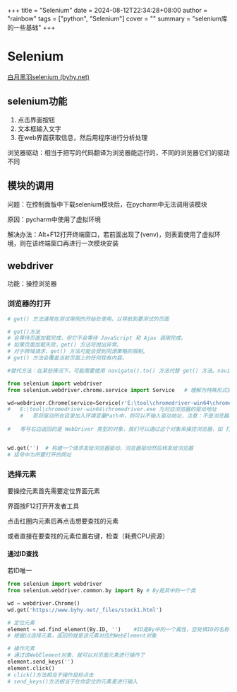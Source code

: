 +++
title = "Selenium"
date = 2024-08-12T22:34:28+08:00
author = "rainbow"
tags = ["python", "Selenium"]
cover = ""
summary = "selenium库的一些基础"
+++


# Selenium

[白月黑羽selenium (byhy.net)](https://www.byhy.net/auto/selenium/01/)



## selenium功能

1. 点击界面按钮
2. 文本框输入文字
3. 在web界面获取信息，然后用程序进行分析处理

浏览器驱动：相当于把写的代码翻译为浏览器能运行的，不同的浏览器它们的驱动不同



## 模块的调用

问题：在控制面版中下载selenium模块后，在pycharm中无法调用该模块

原因：pycharm中使用了虚拟环境

解决办法：Alt+F12打开终端窗口，若前面出现了(venv)，则表面使用了虚拟环境，则在该终端窗口再进行一次模块安装



## webdriver

功能：操控浏览器

### 浏览器的打开

```Python
# get() 方法通常在测试用例的开始处使用，以导航到要测试的页面

# get()方法
# 会等待页面加载完成，但它不会等待 JavaScript 和 Ajax 调用完成。
# 如果页面加载失败，get() 方法将抛出异常。
# 对于跨域请求，get() 方法可能会受到同源策略的限制。
# get() 方法会覆盖当前页面上的任何现有内容。

#替代方法：在某些情况下，可能需要使用 navigate().to() 方法代替 get() 方法。navigate().to()方法不会等待页面加载完成，这在某些情况下可能有用，例如在执行导航后立即需要执行操作时

from selenium import webdriver
from selenium.webdriver.chrome.service import Service	# 理解为特殊形式防止报错

wd=webdriver.Chrome(service=Service(r'E:\tool\chromedriver-win64\chromedriver.exe'))
#	E:\tool\chromedriver-win64\chromedriver.exe	为对应浏览器的驱动地址
	#	若将驱动所在目录加入环境变量Path中，则可以不输入驱动地址，注意：不是浏览器驱动全路		    径， E:\tool\chromedriver-win64\chromedriver.exe而是 浏览器驱动所在目录			 E:\tool或者E:\tool\chromedriver-win64
    	
#	等号右边返回的是 WebDriver 类型的对象，我们可以通过这个对象来操控浏览器，如 打开网址、选择界面元素等


wd.get('')	# 构建一个请求发给浏览器驱动，浏览器驱动然后转发给浏览器
# 括号中为所要打开的网址
```



### 选择元素

要操控元素首先需要定位界面元素

界面按F12打开开发者工具

点击红圈内元素后再点击想要查找的元素

或者直接在要查找的元素位置右键，检查（耗费CPU资源）



#### 通过ID查找

若ID唯一

```python
from selenium import webdriver
from selenium.webdriver.common.by import By	# By是其中的一个类

wd = webdriver.Chrome()
wd.get('https://www.byhy.net/_files/stock1.html')

# 定位元素
element = wd.find_element(By.ID, '')	#ID是By中的一个属性，空处填ID的名称
# 根据id选择元素，返回的就是该元素对应的WebElement对象

# 操作元素
# 通过该WebElement对象，就可以对页面元素进行操作了
element.send_keys('')
element.click()
# click()方法相当于操作鼠标点击
# send_keys()方法相当于在你定位的元素里进行输入
```



